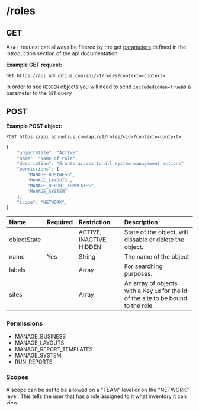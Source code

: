 # /roles

## GET

A `GET` request can allways be filtered by the get [parameters](http://docs.adnuntius.com/api/api-requests) defined in the introduction section of the api documentation.

**Example GET request:**

```http
GET https://api.adnuntius.com/api/v1/roles?context=<context>
```

in order to see `HIDDEN` objects you will need to send `includeHidden=true`as a parameter to the `GET` query

## POST

**Example POST object:**

```http
POST https://api.adnuntius.com/api/v1/roles/<id>?context=<context>
```

```javascript
{
    "objectState": "ACTIVE",
    "name": "Name of role",
    "description": "Grants access to all system management actions",
    "permissions": [
        "MANAGE_BUSINESS",
        "MANAGE_LAYOUTS",
        "MANAGE_REPORT_TEMPLATES",
        "MANAGE_SYSTEM"
    ],
    "scope": "NETWORK",
}
```

| Name | Required | Restriction | Description |
| :--- | :--- | :--- | :--- |
| objectState |  | ACTIVE, INACTIVE, HIDDEN | State of the object, will dissable or delete the object. |
| name | Yes | String | The name of the object |
| labels |  | Array | For searching purposes. |
| sites |  | Array | An array of objects with a Key `id` for the id of the site to be bound to the role. |

### Permissions

* MANAGE\_BUSINESS
* MANAGE\_LAYOUTS
* MANAGE\_REPORT\_TEMPLATES
* MANAGE\_SYSTEM
* RUN\_REPORTS

### Scopes

A scope can be set to be allowed on a "TEAM" level or on the "NETWORK" level. This tells the user that has a role assigned to it what inventory it can view.

